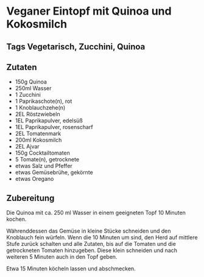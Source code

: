 # Veganer Eintopf mit Quinoa und Kokosmilch

## Tags Vegetarisch, Zucchini, Quinoa

## Zutaten

- 150g Quinoa
- 250ml Wasser
- 1 Zucchini
- 1 Paprikaschote(n), rot
- 1 Knoblauchzehe(n)
- 2EL Röstzwiebeln
- 1EL Paprikapulver, edelsüß
- 1EL Paprikapulver, rosenscharf
- 2EL Tomatenmark
- 200ml Kokosmilch
- 2EL Ajvar
- 150g Cocktailtomaten
- 5 Tomate(n), getrocknete
- etwas Salz und Pfeffer
- etwas Gemüsebrühe, gekörnte
- etwas Oregano

## Zubereitung

Die Quinoa mit ca. 250 ml Wasser in einem geeigneten Topf 10 Minuten kochen.

Währenddessen das Gemüse in kleine Stücke schneiden und den Knoblauch fein würfeln. Wenn die 10 Minuten um sind, den Herd auf mittlere Stufe zurück schalten und alle Zutaten, bis auf die Tomaten und die getrockneten Tomaten hinzugeben. Diese klein schneiden und nach weiteren 5 Minuten auch in den Topf geben.

Etwa 15 Minuten köcheln lassen und abschmecken.
